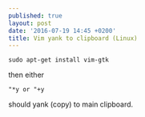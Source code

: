 ```yaml
---
published: true
layout: post
date: '2016-07-19 14:45 +0200'
title: Vim yank to clipboard (Linux)
---
```

    sudo apt-get install vim-gtk
    
then either

    "*y or "+y
    
should yank (copy) to main clipboard.
